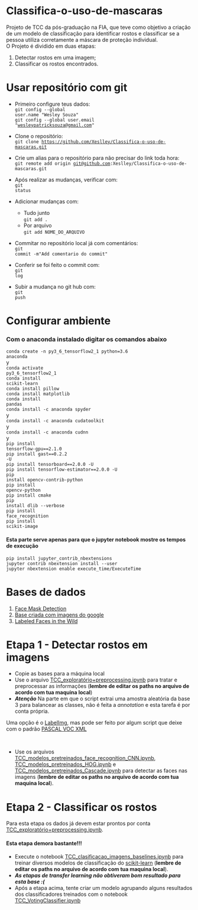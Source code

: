 # Classifica-o-uso-de-mascaras
Projeto de TCC da pós-graduação na FIA, que teve como objetivo a criação de um modelo de classificação para identificar rostos e classificar se a pessoa utiliza corretamente a máscara de proteção individual.<br>
O Projeto é dividido em duas etapas:<br> 
1. Detectar rostos em uma imagem;
2. Classificar os rostos encontrados.

# Usar repositório com git

* Primeiro configure teus dados:<br>
  <code>git config --global user.name "Wesley Souza"</code><br>
  <code>git config --global user.email "wesleypatricksouza@gmail.com"</code><br>

* Clone o repositório:<br>
  <code>git clone https://github.com/Xeslley/Classifica-o-uso-de-mascaras.git</code>

* Crie um alias para o repositório para não precisar do link toda hora:<br>
  <code>git remote add origin git@github.com:Xeslley/Classifica-o-uso-de-mascaras.git</code>

* Após realizar as mudanças, verificar com:<br>
  <code>git status</code>

* Adicionar mudanças com:<br>
  * Tudo junto<br>
      <code>git add .</code>
  * Por arquivo<br>
      <code>git add NOME_DO_ARQUIVO</code>

* Commitar no repositório local já com comentários:<br>
  <code>git commit -m"Add comentario do commit"</code>

* Conferir se foi feito o commit com:<br>
  <code>git log</code>

* Subir a mudança no git hub com:<br>
  <code>git push</code>
 
# Configurar ambiente
### Com o anaconda instalado digitar os comandos abaixo
<code>conda create -n py3_6_tensorflow2_1 python=3.6 anaconda</code><br>
y<br>
<code>conda activate py3_6_tensorflow2_1</code><br>
<code>conda install scikit-learn</code><br>
<code>conda install pillow</code><br>
<code>conda install matplotlib</code><br>
<code>conda install pandas</code><br>
<code>conda install -c anaconda spyder</code><br>
y<br>
<code>conda install -c anaconda cudatoolkit</code><br>
y<br>
<code>conda install -c anaconda cudnn</code><br>
y<br>
<code>pip install tensorflow-gpu==2.1.0</code><br>
<code>pip install gast==0.2.2 -U</code><br>
<code>pip install tensorboard==2.0.0 -U</code><br>
<code>pip install tensorflow-estimator==2.0.0 -U</code><br>
<code>pip install opencv-contrib-python</code><br>
<code>pip install opencv-python</code><br>
<code>pip install cmake</code><br>
<code>pip install dlib --verbose</code><br>
<code>pip install face_recognition</code><br>
<code>pip install scikit-image</code><br>
#### Esta parte serve apenas para que o jupyter notebook mostre os tempos de execução
<code>pip install jupyter_contrib_nbextensions</code><br>
<code>jupyter contrib nbextension install --user</code><br>
<code>jupyter nbextension enable execute_time/ExecuteTime</code>

# Bases de dados
1. [Face Mask Detection](https://www.kaggle.com/andrewmvd/face-mask-detection)
2. [Base criada com imagens do google](https://github.com/Xeslley/Classifica-o-uso-de-mascaras/tree/main/Base_criado_com_fotos_google)
3. [Labeled Faces in the Wild](http://vis-www.cs.umass.edu/lfw/)

# Etapa 1 - Detectar rostos em imagens
* Copie as bases para a máquina local<br>
* Use o arquivo [TCC_exploratório+preprocessing.ipynb](https://github.com/Xeslley/Classifica-o-uso-de-mascaras/blob/main/TCC_explorat%C3%B3rio%2Bpreprocessing.ipynb) para tratar e preprocessar as informações (**lembre de editar os paths no arquivo de acordo com tua maquina local**)
* ***Atenção*** Na parte em que o script extrai uma amostra aleatória da base 3 para balancear as classes, não é feita a *annotation* e esta tarefa é por conta própria.<br>
<p> Uma opção é o <a href="https://github.com/tzutalin/labelImg">LabelImg</a>, mas pode ser feito por algum script que deixe com o padrão <a href="http://host.robots.ox.ac.uk/pascal/VOC/">PASCAL VOC XML</a></p><br>

* Use os arquivos [TCC_modelos_pretreinados_face_recognition_CNN.ipynb](https://github.com/Xeslley/Classifica-o-uso-de-mascaras/blob/main/TCC_modelos_pretreinados_face_recognition_CNN.ipynb), [TCC_modelos_pretreinados_HOG.ipynb](https://github.com/Xeslley/Classifica-o-uso-de-mascaras/blob/main/TCC_modelos_pretreinados_HOG.ipynb) e [TCC_modelos_pretreinados_Cascade.ipynb](https://github.com/Xeslley/Classifica-o-uso-de-mascaras/blob/main/TCC_modelos_pretreinados_Cascade.ipynb) para detectar as faces nas imagens (**lembre de editar os paths no arquivo de acordo com tua maquina local**).

# Etapa 2 - Classificar os rostos
Para esta etapa os dados já devem estar prontos por conta [TCC_exploratório+preprocessing.ipynb](https://github.com/Xeslley/Classifica-o-uso-de-mascaras/blob/main/TCC_explorat%C3%B3rio%2Bpreprocessing.ipynb).
#### Esta etapa demora bastante!!!
* Execute o notebook [TCC_clasificacao_imagens_baselines.ipynb](https://github.com/Xeslley/Classifica-o-uso-de-mascaras/blob/main/TCC_clasificacao_imagens_baselines.ipynb) para treinar diversos modelos de classificação do [scikit-learn](https://scikit-learn.org/stable/supervised_learning.html#supervised-learning) (**lembre de editar os paths no arquivo de acordo com tua maquina local**).<br>
* ***As etapas de transfer learning não obtiveram bom resultado para esta base :(*** <br>
* Após a etapa acima, tente criar um modelo agrupando alguns resultados dos classificadores treinados com o notebook [TCC_VotingClassifier.ipynb](https://github.com/Xeslley/Classifica-o-uso-de-mascaras/blob/main/TCC_VotingClassifier.ipynb) 
